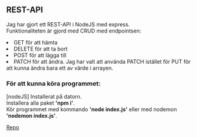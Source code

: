 ## REST-API

Jag har gjort ett REST-API i NodeJS med express. <br>
Funktionaliteten är gjord med CRUD med endpointsen:
<li>GET för att hämta 
<li>DELETE för att ta bort 
<li>POST för att lägga till 
<li>PATCH för att ändra.
Jag har valt att använda PATCH istället för PUT för att kunna ändra bara ett av värde i arrayen.

### För att kunna köra programmet:
[nodeJS] Installerat på datorn.  
Installera alla paket **'npm i'**.  
Kör programmet med kommando **'node index.js'** eller med nodemon **'nodemon index.js'**.



[Repo](https://github.com/A-Ozmehak/Express-API)